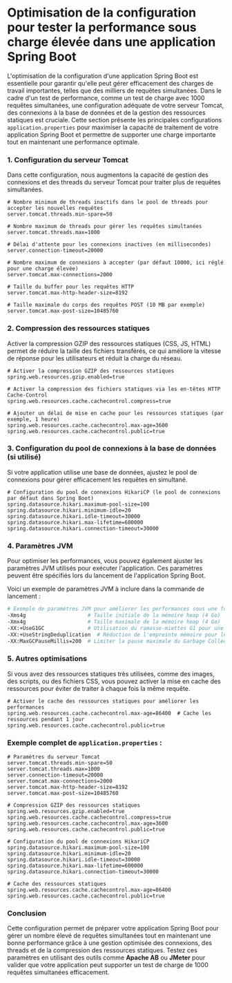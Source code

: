 
# **Optimisation de la configuration pour tester la performance sous charge élevée dans une application Spring Boot**

L'optimisation de la configuration d'une application Spring Boot est essentielle pour garantir qu'elle peut gérer efficacement des charges de travail importantes, telles que des milliers de requêtes simultanées. Dans le cadre d'un test de performance, comme un test de charge avec 1000 requêtes simultanées, une configuration adéquate de votre serveur Tomcat, des connexions à la base de données et de la gestion des ressources statiques est cruciale. Cette section présente les principales configurations `application.properties` pour maximiser la capacité de traitement de votre application Spring Boot et permettre de supporter une charge importante tout en maintenant une performance optimale.

### **1. Configuration du serveur Tomcat**

Dans cette configuration, nous augmentons la capacité de gestion des connexions et des threads du serveur Tomcat pour traiter plus de requêtes simultanées.

```properties
# Nombre minimum de threads inactifs dans le pool de threads pour accepter les nouvelles requêtes
server.tomcat.threads.min-spare=50

# Nombre maximum de threads pour gérer les requêtes simultanées
server.tomcat.threads.max=1000

# Délai d'attente pour les connexions inactives (en millisecondes)
server.connection-timeout=20000

# Nombre maximum de connexions à accepter (par défaut 10000, ici réglé pour une charge élevée)
server.tomcat.max-connections=2000

# Taille du buffer pour les requêtes HTTP
server.tomcat.max-http-header-size=8192

# Taille maximale du corps des requêtes POST (10 MB par exemple)
server.tomcat.max-post-size=10485760
```

### **2. Compression des ressources statiques**
Activer la compression GZIP des ressources statiques (CSS, JS, HTML) permet de réduire la taille des fichiers transférés, ce qui améliore la vitesse de réponse pour les utilisateurs et réduit la charge du réseau.

```properties
# Activer la compression GZIP des ressources statiques
spring.web.resources.gzip.enabled=true

# Activer la compression des fichiers statiques via les en-têtes HTTP Cache-Control
spring.web.resources.cache.cachecontrol.compress=true

# Ajouter un délai de mise en cache pour les ressources statiques (par exemple, 1 heure)
spring.web.resources.cache.cachecontrol.max-age=3600
spring.web.resources.cache.cachecontrol.public=true
```

### **3. Configuration du pool de connexions à la base de données (si utilisé)**
Si votre application utilise une base de données, ajustez le pool de connexions pour gérer efficacement les requêtes en simultané.

```properties
# Configuration du pool de connexions HikariCP (le pool de connexions par défaut dans Spring Boot)
spring.datasource.hikari.maximum-pool-size=100
spring.datasource.hikari.minimum-idle=20
spring.datasource.hikari.idle-timeout=30000
spring.datasource.hikari.max-lifetime=600000
spring.datasource.hikari.connection-timeout=30000
```

### **4. Paramètres JVM**
Pour optimiser les performances, vous pouvez également ajuster les paramètres JVM utilisés pour exécuter l'application. Ces paramètres peuvent être spécifiés lors du lancement de l'application Spring Boot.

Voici un exemple de paramètres JVM à inclure dans la commande de lancement :

```bash
# Exemple de paramètres JVM pour améliorer les performances sous une forte charge
-Xms4g                    # Taille initiale de la mémoire heap (4 Go)
-Xmx4g                    # Taille maximale de la mémoire heap (4 Go)
-XX:+UseG1GC              # Utilisation du ramasse-miettes G1 pour une meilleure gestion de la mémoire
-XX:+UseStringDeduplication  # Réduction de l'empreinte mémoire pour les chaînes de caractères
-XX:MaxGCPauseMillis=200  # Limiter la pause maximale du Garbage Collector (GC) à 200 ms
```

### **5. Autres optimisations**
Si vous avez des ressources statiques très utilisées, comme des images, des scripts, ou des fichiers CSS, vous pouvez activer la mise en cache des ressources pour éviter de traiter à chaque fois la même requête.

```properties
# Activer le cache des ressources statiques pour améliorer les performances
spring.web.resources.cache.cachecontrol.max-age=86400  # Cache les ressources pendant 1 jour
spring.web.resources.cache.cachecontrol.public=true
```

### Exemple complet de **`application.properties`** :

```properties
# Paramètres du serveur Tomcat
server.tomcat.threads.min-spare=50
server.tomcat.threads.max=1000
server.connection-timeout=20000
server.tomcat.max-connections=2000
server.tomcat.max-http-header-size=8192
server.tomcat.max-post-size=10485760

# Compression GZIP des ressources statiques
spring.web.resources.gzip.enabled=true
spring.web.resources.cache.cachecontrol.compress=true
spring.web.resources.cache.cachecontrol.max-age=3600
spring.web.resources.cache.cachecontrol.public=true

# Configuration du pool de connexions HikariCP
spring.datasource.hikari.maximum-pool-size=100
spring.datasource.hikari.minimum-idle=20
spring.datasource.hikari.idle-timeout=30000
spring.datasource.hikari.max-lifetime=600000
spring.datasource.hikari.connection-timeout=30000

# Cache des ressources statiques
spring.web.resources.cache.cachecontrol.max-age=86400
spring.web.resources.cache.cachecontrol.public=true
```

### Conclusion
Cette configuration permet de préparer votre application Spring Boot pour gérer un nombre élevé de requêtes simultanées tout en maintenant une bonne performance grâce à une gestion optimisée des connexions, des threads et de la compression des ressources statiques. Testez ces paramètres en utilisant des outils comme **Apache AB** ou **JMeter** pour valider que votre application peut supporter un test de charge de 1000 requêtes simultanées efficacement.
